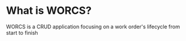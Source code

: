 # What is WORCS?

WORCS is a CRUD application focusing on a work order's lifecycle from start to finish
